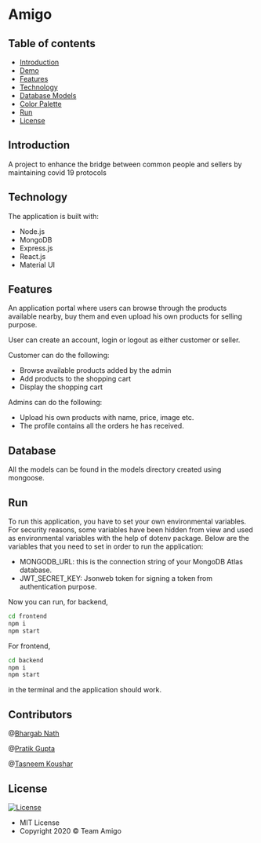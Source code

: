 # Amigo

## Table of contents

- [Introduction](#introduction)
- [Demo](#demo)
- [Features](#features)
- [Technology](#technology)
- [Database Models](#database)
- [Color Palette](#colors)
- [Run](#run)
- [License](#license)

## Introduction

A project to enhance the bridge between common people and sellers by maintaining covid 19 protocols

## Technology

The application is built with:

- Node.js
- MongoDB
- Express.js
- React.js
- Material UI

## Features

An application portal where users can browse through the products available nearby, buy them and even upload his own products for selling purpose.

User can create an account, login or logout as either customer or seller.

Customer can do the following:

- Browse available products added by the admin
- Add products to the shopping cart
- Display the shopping cart

Admins can do the following:

- Upload his own products with name, price, image etc.
- The profile contains all the orders he has received.

## Database

All the models can be found in the models directory created using mongoose.

## Run

To run this application, you have to set your own environmental variables. For security reasons, some variables have been hidden from view and used as environmental variables with the help of dotenv package. Below are the variables that you need to set in order to run the application:

- MONGODB_URL: this is the connection string of your MongoDB Atlas database.
- JWT_SECRET_KEY: Jsonweb token for signing a token from authentication purpose.

Now you can run, for backend,

```bash
cd frontend
npm i
npm start
```

For frontend,

```bash
cd backend
npm i
npm start
```

in the terminal and the application should work.

## Contributors

@[Bhargab Nath](https://github.com/Bucephalus-lgtm)

@[Pratik Gupta](https://github.com/inomag)

@[Tasneem Koushar](https://github.com/tasneemkoushar)

## License

[![License](https://img.shields.io/:License-MIT-blue.svg?style=flat-square)](http://badges.mit-license.org)

- MIT License
- Copyright 2020 © Team Amigo
